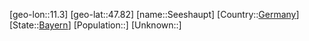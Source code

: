 ﻿---
location: [47.82,11.3]
type: City
tags:
- geo/City


SpocWebEntityId: 34172
isDeleted: false
confidential: public

---
[geo-lon::11.3]
[geo-lat::47.82]
[name::Seeshaupt]
[Country::[Germany](geo/Continent/Europe/Germany.md)]
[State::[Bayern](geo/Continent/Europe/Germany/Bayern.md)]
[Population::]
[Unknown::]

